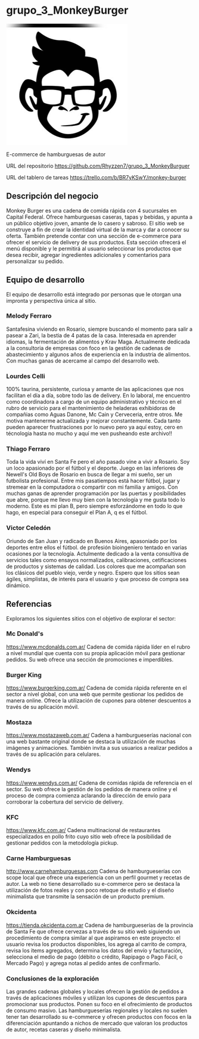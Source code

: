 # grupo_3_MonkeyBurger

![ImageText](https://github.com/Rhyzzen7/grupo_3_MonkeyBurger/blob/main/images/logoMokeyBurger.jpg)

E-commerce de hamburguesas de autor

URL del repositorio https://github.com/Rhyzzen7/grupo_3_MonkeyBurguer

URL del tablero de tareas https://trello.com/b/BR7yKSwY/monkey-burger

## Descripción del negocio

Monkey Burger es una cadena de comida rápida con 4 sucursales en Capital Federal. Ofrece hamburguesas caseras, tapas y bebidas, y apunta a un público objetivo joven, amante de lo casero y sabroso.
El sitio web se construye a fin de crear la identidad virtual de la marca y dar a conocer su oferta. También pretende contar con una sección de e-commerce para ofrecer el servicio de delivery de sus productos. Esta sección ofrecerá el menú disponible y le permitirá al usuario seleccionar los productos que desea recibir, agregar ingredientes adicionales y comentarios para personalizar su pedido.

## Equipo de desarrollo

El equipo de desarrollo está integrado por personas que le otorgan una impronta y perspectiva única al sitio.

### Melody Ferraro

Santafesina viviendo en Rosario, siempre buscando el momento para salir a pasear a Zari, la bestia de 4 patas de la casa. Interesada en aprender idiomas, la fermentación de alimentos y Krav Maga.
Actualmente dedicada a la consultoria de empresas con foco en la gestión de cadenas de abastecimiento y algunos años de experiencia en la industria de alimentos.
Con muchas ganas de acercame al campo del desarrollo web.

### Lourdes Celli

100% taurina, persistente, curiosa y amante de las aplicaciones que nos facilitan el día a día, sobre todo las de delivery.
En lo laboral, me encuentro como coordinadora a cargo de un equipo administrativo y técnico en el rubro de servicio para el mantenimiento de heladeras exhibidoras de compañias como Aguas Danone, Mc Cain y Cerveceria, entre otros. 
Me motiva mantenerme actualizada y mejorar constantemente. Cada tanto pueden aparecer frustraciones por lo nuevo pero ya aquí estoy, cero en técnologia hasta no mucho y aquí me ven pusheando este archivo!! 

### Thiago Ferraro

Toda la vida viví en Santa Fe pero el año pasado vine a vivir a Rosario. Soy un loco apasionado por el fútbol y el deporte. Juego en las inferiores de Newell's Old Boys de Rosario en busca de llegar a mi sueño, ser un futbolista profesional. Entre mis pasatiempos está hacer fútbol, jugar y stremear en la computadora o compartir con mi familia y amigos.
Con muchas ganas de aprender programación por las puertas y posibilidades que abre, porque me llevo muy bien con la tecnología y me gusta todo lo moderno. Este es mi plan B, pero siempre esforzándome en todo lo que hago, en especial para conseguir el Plan A, q es el fútbol.

### Victor Celedón

Oriundo de San Juan y radicado en Buenos Aires, apasoniado por los deportes entre ellos el fútbol.
de profesión bioingeniero tentado en varias ocasiones por la tecnología.
Actulmente dedicado a la venta consultiva de servicios tales como ensayos normalizados, calibraciones, cetificaciones de productos y sistemas de calidad.
Los colores que me acompañan son los clásicos del pueblo viejo, verde y negro.
Espero que los sitios sean ágiles, simplistas, de interés para el usuario y que proceso de compra sea dinámico.


## Referencias

Exploramos los siguientes sitios con el objetivo de explorar el sector:

### Mc Donald's
https://www.mcdonalds.com.ar/
Cadena de comida rápida líder en el rubro a nivel mundial que cuenta con su propia aplicación móvil para gestionar pedidos. Su web ofrece una sección de promociones e imperdibles.

### Burger King 
https://www.burgerking.com.ar/
Cadena de comida rápida referente en el sector a nivel global, con una web que permite gestionar los pedidos de manera online. Ofrece la utilización de cupones para obtener descuentos a través de su aplicación móvil.

### Mostaza
https://www.mostazaweb.com.ar/
Cadena a hamburgueserías nacional con una web bastante original donde se destaca la utilización de muchas imágenes y animaciones. También invita a sus usuarios a realizar pedidos a través de su aplicación para celulares.

### Wendys
https://www.wendys.com.ar/
Cadena de comidas rápida de referencia en el sector. Su web ofrece la gestión de los pedidos de manera online y el proceso de compra comienza aclarando la dirección de envío para corroborar la cobertura del servicio de delivery.

### KFC 
https://www.kfc.com.ar/
Cadena multinacional de restaurantes especializados en pollo frito cuyo sitio web ofrece la posibilidad de gestionar pedidos con la metodología pickup.

### Carne Hamburguesas
http://www.carnehamburguesas.com
Cadena de hamburgueserías con scope local que ofrece una experiencia con un perfil gourmet y recetas de autor. La web no tiene desarrollado su e-commerce pero se destaca la utilización de fotos reales y con poco retoque de estudio y el diseño minimalista que transmite la sensación de un producto premium.

### Okcidenta
https://tienda.okcidenta.com.ar 
Cadena de hamburgueserías de la provincia de Santa Fe que ofrece cervezas a través de su sitio web siguiendo un procedimiento de compra similar al que aspiramos en este proyecto: el usuario revisa los productos disponibles, los agrega al carrito de compra, revisa los items agregados, determina los datos del envío y facturación, selecciona el medio de pago (débito o crédito, Rapipago o Pago Fácil, o Mercado Pago) y agrega notas al pedido antes de confirmarlo.

### Conclusiones de la exploración 
Las grandes cadenas globales y locales ofrecen la gestión de pedidos a través de aplicaciones móviles y utilizan los cupones de descuentos para promocionar sus productos. Ponen su foco en el ofrecimiento de productos de consumo masivo. Las hamburgueserías regionales y locales no suelen tener tan desarrollado su e-commerce y ofrecen productos con focos en la diferenciación apuntando a nichos de mercado que valoran los productos de autor, recetas caseras y diseño minimalista.
